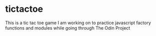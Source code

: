 # tictactoe
This is a tic tac toe game I am working on to practice javascript factory functions and modules while going through The Odin Project
